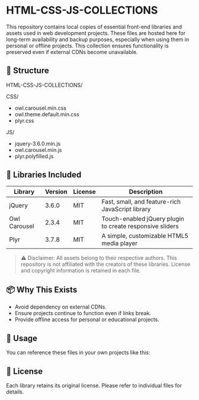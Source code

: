# HTML-CSS-JS-COLLECTIONS

This repository contains local copies of essential front-end libraries and assets used in web development projects. 
These files are hosted here for long-term availability and backup purposes, especially when using them in personal or offline projects. 
This collection ensures functionality is preserved even if external CDNs become unavailable.

## 📁 Structure

HTML-CSS-JS-COLLECTIONS/

CSS/
- owl.carousel.min.css
- owl.theme.default.min.css
- plyr.css

JS/
- jquery-3.6.0.min.js
- owl.carousel.min.js
- plyr.polyfilled.js

## 🧩 Libraries Included

| Library        | Version | License | Description                                |
|----------------|---------|---------|--------------------------------------------|
| jQuery         | 3.6.0   | MIT     | Fast, small, and feature-rich JavaScript library |
| Owl Carousel   | 2.3.4   | MIT     | Touch-enabled jQuery plugin to create responsive sliders |
| Plyr           | 3.7.8   | MIT     | A simple, customizable HTML5 media player |

> ⚠️ Disclaimer: All assets belong to their respective authors. This repository is not affiliated with the creators of these libraries. License and copyright information is retained in each file.

## 📦 Why This Exists

- Avoid dependency on external CDNs.
- Ensure projects continue to function even if links break.
- Provide offline access for personal or educational projects.

## 🚀 Usage

You can reference these files in your own projects like this:

<!-- CSS -->
<link rel="stylesheet" href="https://odiwr.github.io/HTML-CSS-JS-COLLECTIONS/CSS/owl.carousel.min.css">

<link rel="stylesheet" href="https://odiwr.github.io/HTML-CSS-JS-COLLECTIONS/CSS/plyr.css">

<!-- JS -->
<script src="https://odiwr.github.io/HTML-CSS-JS-COLLECTIONS/JS/jquery-3.6.0.min.js"></script>

<script src="https://odiwr.github.io/HTML-CSS-JS-COLLECTIONS/JS/owl.carousel.min.js"></script>

<script src="https://odiwr.github.io/HTML-CSS-JS-COLLECTIONS/JS/plyr.polyfilled.js"></script>

## 📜 License

Each library retains its original license. Please refer to individual files for details.
